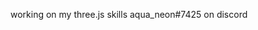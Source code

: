 working on my three.js skills
aqua_neon#7425 on discord

<!---
aquaNeon/aquaNeon is a ✨ special ✨ repository because its `README.md` (this file) appears on your GitHub profile.
You can click the Preview link to take a look at your changes.
--->

